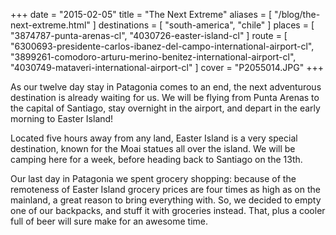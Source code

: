 +++
date    = "2015-02-05"
title   = "The Next Extreme"
aliases = [ "/blog/the-next-extreme.html" ]
destinations = [ "south-america", "chile" ]
places  = [ "3874787-punta-arenas-cl", "4030726-easter-island-cl" ]
route   = [
  "6300693-presidente-carlos-ibanez-del-campo-international-airport-cl",
  "3899261-comodoro-arturu-merino-benitez-international-airport-cl",
  "4030749-mataveri-international-airport-cl"
]
cover = "P2055014.JPG"
+++

As our twelve day stay in Patagonia comes to an end, the next adventurous destination is already waiting for us. We will be flying from Punta Arenas to the capital of Santiago, stay overnight in the airport, and depart in the early morning to Easter Island!
<!--more-->
Located five hours away from any land, Easter Island is a very special destination, known for the Moai statues all over the island. We will be camping here for a week, before heading back to Santiago on the 13th.

Our last day in Patagonia we spent grocery shopping: because of the remoteness of Easter Island grocery prices are four times as high as on the mainland, a great reason to bring everything with. So, we decided to empty one of our backpacks, and stuff it with groceries instead. That, plus a cooler full of beer will sure make for an awesome time.